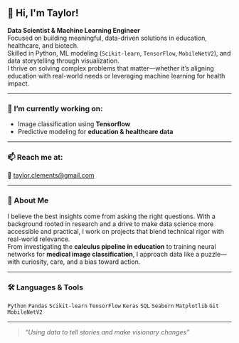 ## 👋 Hi, I'm Taylor!

**Data Scientist & Machine Learning Engineer**  
Focused on building meaningful, data-driven solutions in education, healthcare, and biotech.  
Skilled in Python, ML modeling (`Scikit-learn`, `TensorFlow`, `MobileNetV2`), and data storytelling through visualization.  
I thrive on solving complex problems that matter—whether it’s aligning education with real-world needs or leveraging machine learning for health impact.

---

### 🔭 I’m currently working on:
- Image classification using **Tensorflow**
- Predictive modeling for **education & healthcare data**

---

### 📫 Reach me at:
📧 taylor.clements@gmail.com

---

### 📄 About Me
I believe the best insights come from asking the right questions. With a background rooted in research and a drive to make data science more accessible and practical, I work on projects that blend technical rigor with real-world relevance.  
From investigating the **calculus pipeline in education** to training neural networks for **medical image classification**, I approach data like a puzzle—with curiosity, care, and a bias toward action.

---

### 🛠️ Languages & Tools
`Python` `Pandas` `Scikit-learn` `TensorFlow` `Keras` `SQL` `Seaborn` `Matplotlib` `Git` `MobileNetV2`

---

> _“Using data to tell stories and make visionary changes”_
